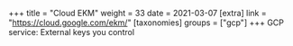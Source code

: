 +++
title = "Cloud EKM"
weight = 33
date = 2021-03-07
[extra]
link = "https://cloud.google.com/ekm/"
[taxonomies]
groups = ["gcp"]
+++
GCP service: External keys you control

